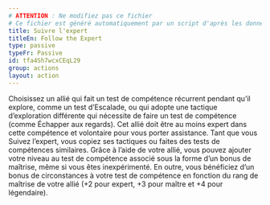 ```yaml
---
# ATTENTION : Ne modifiez pas ce fichier
# Ce fichier est généré automatiquement par un script d'après les données du module Foundry VTT officiel et de sa traduction
title: Suivre l'expert
titleEn: Follow the Expert
type: passive
typeFr: Passive
id: tfa4Sh7wcxCEqL29
group: actions
layout: action
---
```

Choisissez un allié qui fait un test de compétence récurrent pendant qu’il explore, comme un test d’Escalade, ou qui adopte une tactique d’exploration différente qui nécessite de faire un test de compétence (comme <a class="entity-link" draggable="true" data-pack="pf2e.actionspf2e" data-id="IE2nThCmoyhQA0Jn">Échapper aux regards</a>). Cet allié doit être au moins expert dans cette compétence et volontaire pour vous porter assistance. Tant que vous Suivez l’expert, vous copiez ses tactiques ou faites des tests de compétences similaires. Grâce à l’aide de votre allié, vous pouvez ajouter votre niveau au test de compétence associé sous la forme d’un bonus de maîtrise, même si vous êtes inexpérimenté. En outre, vous bénéficiez d’un bonus de circonstances à votre test de compétence en fonction du rang de maîtrise de votre allié (+2 pour expert, +3 pour maître et +4 pour légendaire).


